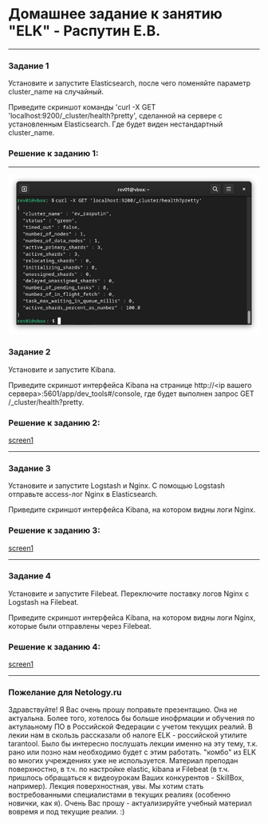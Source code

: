 # Домашнее задание к занятию "ELK" - Распутин Е.В.

---

### Задание 1

Установите и запустите Elasticsearch, после чего поменяйте параметр cluster_name на случайный.

Приведите скриншот команды 'curl -X GET 'localhost:9200/_cluster/health?pretty', сделанной на сервере с установленным Elasticsearch. Где будет виден нестандартный cluster_name.

### Решение к заданию 1:

---

![screen1](/img/hw-11-03-1.jpg)

### Задание 2

Установите и запустите Kibana.

Приведите скриншот интерфейса Kibana на странице http://<ip вашего сервера>:5601/app/dev_tools#/console, где будет выполнен запрос GET /_cluster/health?pretty.

### Решение к заданию 2:

[screen1](/img/hw-11-03-2.jpg)

---

### Задание 3

Установите и запустите Logstash и Nginx. С помощью Logstash отправьте access-лог Nginx в Elasticsearch.

Приведите скриншот интерфейса Kibana, на котором видны логи Nginx.

### Решение к заданию 3:

[screen1](/img/hw-11-03-3.jpg)

---

### Задание 4

Установите и запустите Filebeat. Переключите поставку логов Nginx с Logstash на Filebeat.

Приведите скриншот интерфейса Kibana, на котором видны логи Nginx, которые были отправлены через Filebeat.

### Решение к заданию 4:

[screen1](/img/hw-11-03-4.jpg)

---

### Пожелание для Netology.ru

Здравствуйте! Я Вас очень прошу поправьте презентацию. Она не актуальна. Более того, 
хотелось бы больше инофрмации и обучения по актулаьному ПО в Российской Федерации с 
учетом текущих реалий. В лекии нам в скользь рассказали об налоге ELK - российской 
утилите tarantool.  Было бы интересно послушать лекции именно на эту тему, т.к. 
рано или позно нам необходимо будет с этим работать. "комбо" из ELK во многих учреждениях
уже не используется. Материал преподан поверхностно, в т.ч. по настройке elastic, kibana  и 
Filebeat (в т.ч. пришлось обращаться к видеоурокам Ваших конкурентов - SkillBox,  например). 
Лекция поверхностная, увы. Мы хотим стать востребованными специалистами в текущих реалиях 
(особенно новички, как я). Очень Вас прошу - актуализируйте учебный материал вовремя и под 
текущие реалии. :)
